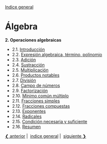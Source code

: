[Indice general](_index.md)

# Álgebra

**2. Operaciones algebraicas**
   - 2.1. [Introducción](ch02-01-introduccion.md)
   - 2.2. [Expresión algebraica, término, polinomio](ch02-02-expresion-algebraica-termino-polinomio.md)
   - 2.3. [Adición](ch02-03-adicion.md)
   - 2.4. [Sustracción](ch02-04-sustraccion.md)
   - 2.5. [Multiplicación](ch02-05-multiplicacion.md)
   - 2.6. [Productos notables](ch02-06-productos-notables.md)
   - 2.7. [División](ch02-07-division.md)
   - 2.8. [Campo de números](ch02-08-campo-de-numeros.md)
   - 2.9. [Factorización](ch02-09-factorizacion.md)
   - 2.10. [Mínimo común múltiplo](ch02-10-minimo-comun-multiplo.md)
   - 2.11. [Fracciones simples](ch02-11-fracciones-simples.md)
   - 2.12. [Fracciones compuestas](ch02-12-fracciones-compuestas.md)
   - 2.13. [Exponentes](ch02-13-exponentes.md)
   - 2.14. [Radicales](ch02-14-radicales.md)
   - 2.15. [Condición necesaria y suficiente](ch02-15-condicion-necesaria-y-suficiente.md)
   - 2.16. [Resumen](ch02-16-resumen.md)

[❮ anterior](ch01-06-naturaleza-del-algebra.md)&nbsp;|&nbsp;
[indice general](_index.md)&nbsp;|&nbsp;
[siguiente ❯](ch02-01-introduccion.md)

